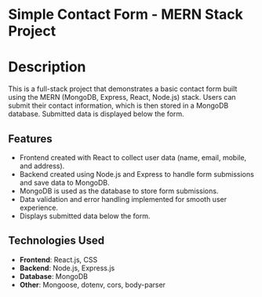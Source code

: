 # Simple Contact Form - MERN Stack Project

# Description

This is a full-stack project that demonstrates a basic contact form built using the MERN (MongoDB, Express, React, Node.js) stack. Users can submit their contact information, which is then stored in a MongoDB database. Submitted data is displayed below the form.

## Features

- Frontend created with React to collect user data (name, email, mobile, and address).
- Backend created using Node.js and Express to handle form submissions and save data to MongoDB.
- MongoDB is used as the database to store form submissions.
- Data validation and error handling implemented for smooth user experience.
- Displays submitted data below the form.

## Technologies Used

- **Frontend**: React.js, CSS
- **Backend**: Node.js, Express.js
- **Database**: MongoDB
- **Other**: Mongoose, dotenv, cors, body-parser


